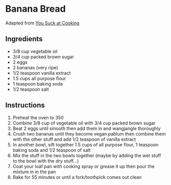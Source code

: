# Banana Bread

Adapted from [You Suck at Cooking](https://youtu.be/F7EjS8sNSek)

## Ingredients

* 3/8 cup vegetable oil
* 3/4 cup packed brown sugar
* 2 eggs
* 2 bananas (very ripe)
* 1/2 teaspoon vanilla extract
* 1.5 cups all purpose flour
* 1 teaspoon baking soda
* 1/2 teaspoon salt

## Instructions

1. Preheat the oven to 350
2. Combine 3/8 cup of vegetable oil with 3/4 cup packed brown sugar
3. Beat 2 eggs until smooth then add them in and wangjangle thoroughly
4. Crush two bananas until they become vegan pablum then combine them with the other stuff and add 1/2 teaspoon of vanilla extract
5. In another bowl, sift together 1.5 cups of all purpose flour, 1 teaspoon baking soda and 1/2 teaspoon of salt
6. Mix the stuff in the two bowls together (maybe by adding the wet stuff to the bowl with the dry stuff...)
7. Coat your loaf pan with cooking spray or grease it up then pour the mixture in in the pan
8. Bake for 55 minutes or until a fork/toothpick comes out clean
